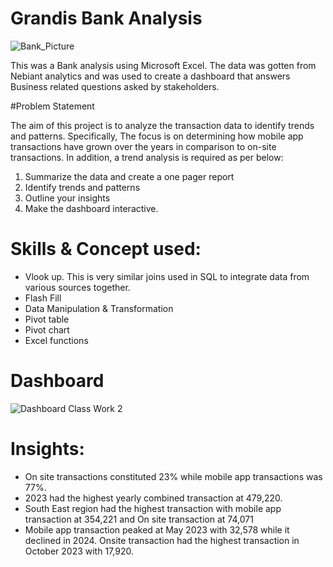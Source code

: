 
# Grandis Bank Analysis


![Bank_Picture](https://github.com/user-attachments/assets/5f913d15-4013-4546-8a47-9b86f2c05f55)


This was a Bank analysis using Microsoft Excel. The data was gotten from Nebiant analytics and was used to create a dashboard that answers Business related questions asked by stakeholders. 

#Problem Statement 

The aim of this project is to analyze the transaction data to identify trends and patterns. Specifically, The focus is on determining how mobile app transactions have grown over the years in comparison
to on-site transactions. In addition, a trend analysis is required as per below:

1. Summarize the data and create a one pager report
2. Identify trends and patterns
3. Outline your insights
4. Make the dashboard interactive.

# Skills & Concept used:

- Vlook up. This is very similar joins used in SQL to integrate data from various sources together.
- Flash Fill
- Data Manipulation & Transformation
- Pivot table
- Pivot chart
- Excel functions

# Dashboard
![Dashboard Class Work 2](https://github.com/user-attachments/assets/98cbfac1-a22c-4ea4-90b6-a865b75aac7a)

# Insights:
- On site transactions constituted 23% while mobile app transactions was 77%.
- 2023 had the highest yearly combined transaction at 479,220.
- South East region had the highest transaction with mobile app transaction at 354,221 and On site transaction at 74,071
- Mobile app transaction peaked at May 2023 with 32,578 while it declined in 2024. Onsite transaction had the highest transaction in October 2023 with 17,920.
